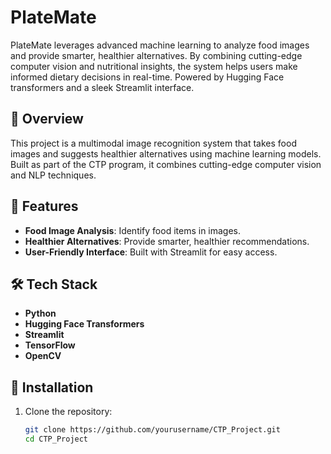 # PlateMate
PlateMate  leverages advanced machine learning to analyze food images and provide smarter, healthier alternatives. By combining cutting-edge computer vision and nutritional insights, the system helps users make informed dietary decisions in real-time. Powered by Hugging Face transformers and a sleek Streamlit interface.

## 🌟 Overview
This project is a multimodal image recognition system that takes food images and suggests healthier alternatives using machine learning models. Built as part of the CTP program, it combines cutting-edge computer vision and NLP techniques.

## 🔑 Features
- **Food Image Analysis**: Identify food items in images.
- **Healthier Alternatives**: Provide smarter, healthier recommendations.
- **User-Friendly Interface**: Built with Streamlit for easy access.

## 🛠 Tech Stack
- **Python**
- **Hugging Face Transformers**
- **Streamlit**
- **TensorFlow**
- **OpenCV**

## 🚀 Installation
1. Clone the repository:
   ```bash
   git clone https://github.com/yourusername/CTP_Project.git
   cd CTP_Project
